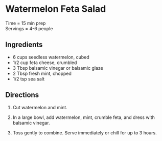 Watermelon Feta Salad
=====
Time = 15 min prep  \
Servings = 4-6 people

**Ingredients**
----
- 6 cups seedless watermelon, cubed
- 1/2 cup feta cheese, crumbled
- 3 Tbsp balsamic vinegar or balsamic glaze
- 2 Tbsp fresh mint, chopped
- 1/2 tsp sea salt


**Directions**
----
1. Cut watermelon and mint. 

2. In a large bowl, add watermelon, mint, crumble feta, and dress with balsamic vinegar. 

3. Toss gently to combine. Serve immediately or chill for up to 3 hours. 
